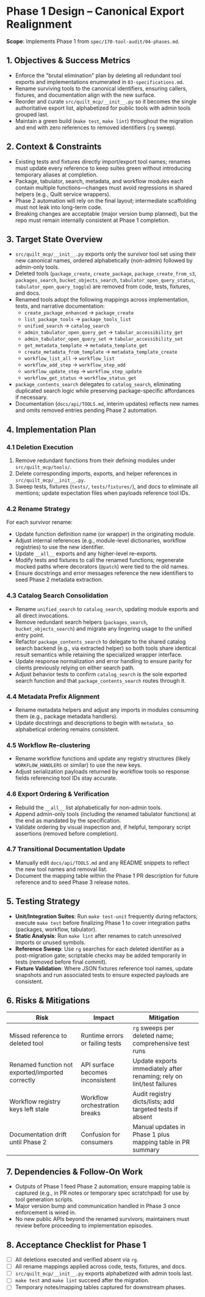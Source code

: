 <!-- markdownlint-disable MD013 -->
# Phase 1 Design – Canonical Export Realignment

**Scope**: Implements Phase 1 from `spec/170-tool-audit/04-phases.md`.

## 1. Objectives & Success Metrics

- Enforce the "brutal elimination" plan by deleting all redundant tool exports and implementations enumerated in `03-specifications.md`.
- Rename surviving tools to the canonical identifiers, ensuring callers, fixtures, and documentation align with the new surface.
- Reorder and curate `src/quilt_mcp/__init__.py` so it becomes the single authoritative export list, alphabetized for public tools with admin tools grouped last.
- Maintain a green build (`make test`, `make lint`) throughout the migration and end with zero references to removed identifiers (`rg` sweep).

## 2. Context & Constraints

- Existing tests and fixtures directly import/export tool names; renames must update every reference to keep suites green without introducing temporary aliases at completion.
- Package, tabulator, search, metadata, and workflow modules each contain multiple functions—changes must avoid regressions in shared helpers (e.g., Quilt service wrappers).
- Phase 2 automation will rely on the final layout; intermediate scaffolding must not leak into long-term code.
- Breaking changes are acceptable (major version bump planned), but the repo must remain internally consistent at Phase 1 completion.

## 3. Target State Overview

- `src/quilt_mcp/__init__.py` exports only the survivor tool set using their new canonical names, ordered alphabetically (non-admin) followed by admin-only tools.
- Deleted tools (`package_create`, `create_package`, `package_create_from_s3`, `packages_search`, `bucket_objects_search`, `tabulator_open_query_status`, `tabulator_open_query_toggle`) are removed from code, tests, fixtures, and docs.
- Renamed tools adopt the following mappings across implementation, tests, and narrative documentation:
  - `create_package_enhanced` → `package_create`
  - `list_package_tools` → `package_tools_list`
  - `unified_search` → `catalog_search`
  - `admin_tabulator_open_query_get` → `tabular_accessibility_get`
  - `admin_tabulator_open_query_set` → `tabular_accessibility_set`
  - `get_metadata_template` → `metadata_template_get`
  - `create_metadata_from_template` → `metadata_template_create`
  - `workflow_list_all` → `workflow_list`
  - `workflow_add_step` → `workflow_step_add`
  - `workflow_update_step` → `workflow_step_update`
  - `workflow_get_status` → `workflow_status_get`
- `package_contents_search` delegates to `catalog_search`, eliminating duplicated search logic while preserving package-specific affordances if necessary.
- Documentation (`docs/api/TOOLS.md`, interim updates) reflects new names and omits removed entries pending Phase 2 automation.

## 4. Implementation Plan

### 4.1 Deletion Execution

1. Remove redundant functions from their defining modules under `src/quilt_mcp/tools/`.
2. Delete corresponding imports, exports, and helper references in `src/quilt_mcp/__init__.py`.
3. Sweep tests, fixtures (`tests/`, `tests/fixtures/`), and docs to eliminate all mentions; update expectation files when payloads reference tool IDs.

### 4.2 Rename Strategy

For each survivor rename:

- Update function definition name (or wrapper) in the originating module.
- Adjust internal references (e.g., module-level dictionaries, workflow registries) to use the new identifier.
- Update `__all__` exports and any higher-level re-exports.
- Modify tests and fixtures to call the renamed functions; regenerate mocked paths where decorators (`@patch`) were tied to the old names.
- Ensure docstrings and error messages reference the new identifiers to seed Phase 2 metadata extraction.

### 4.3 Catalog Search Consolidation

- Rename `unified_search` to `catalog_search`, updating module exports and all direct invocations.
- Remove redundant search helpers (`packages_search`, `bucket_objects_search`) and migrate any lingering usage to the unified entry point.
- Refactor `package_contents_search` to delegate to the shared catalog search backend (e.g., via extracted helper) so both tools share identical result semantics while retaining the specialized wrapper interface.
- Update response normalization and error handling to ensure parity for clients previously relying on either search path.
- Adjust behavior tests to confirm `catalog_search` is the sole exported search function and that `package_contents_search` routes through it.

### 4.4 Metadata Prefix Alignment

- Rename metadata helpers and adjust any imports in modules consuming them (e.g., package metadata handlers).
- Update docstrings and descriptions to begin with `metadata_` so alphabetical ordering remains consistent.

### 4.5 Workflow Re-clustering

- Rename workflow functions and update any registry structures (likely `WORKFLOW_HANDLERS` or similar) to use the new keys.
- Adjust serialization payloads returned by workflow tools so response fields referencing tool IDs stay accurate.

### 4.6 Export Ordering & Verification

- Rebuild the `__all__` list alphabetically for non-admin tools.
- Append admin-only tools (including the renamed tabulator functions) at the end as mandated by the specification.
- Validate ordering by visual inspection and, if helpful, temporary script assertions (removed before completion).

### 4.7 Transitional Documentation Update

- Manually edit `docs/api/TOOLS.md` and any README snippets to reflect the new tool names and removal list.
- Document the mapping table within the Phase 1 PR description for future reference and to seed Phase 3 release notes.

## 5. Testing Strategy

- **Unit/Integration Suites**: Run `make test-unit` frequently during refactors; execute `make test` before finalizing Phase 1 to cover integration paths (packages, workflow, tabulator).
- **Static Analysis**: Run `make lint` after renames to catch unresolved imports or unused symbols.
- **Reference Sweep**: Use `rg` searches for each deleted identifier as a post-migration gate; scriptable checks may be added temporarily in tests (removed before final commit).
- **Fixture Validation**: Where JSON fixtures reference tool names, update snapshots and run associated tests to ensure expected payloads are consistent.

## 6. Risks & Mitigations

| Risk | Impact | Mitigation |
| --- | --- | --- |
| Missed reference to deleted tool | Runtime errors or failing tests | `rg` sweeps per deleted name; comprehensive test runs |
| Renamed function not exported/imported correctly | API surface becomes inconsistent | Update exports immediately after renaming; rely on lint/test failures |
| Workflow registry keys left stale | Workflow orchestration breaks | Audit registry dicts/lists; add targeted tests if absent |
| Documentation drift until Phase 2 | Confusion for consumers | Manual updates in Phase 1 plus mapping table in PR summary |

## 7. Dependencies & Follow-On Work

- Outputs of Phase 1 feed Phase 2 automation; ensure mapping table is captured (e.g., in PR notes or temporary spec scratchpad) for use by tool generation scripts.
- Major version bump and communication handled in Phase 3 once enforcement is wired in.
- No new public APIs beyond the renamed survivors; maintainers must review before proceeding to implementation episodes.

## 8. Acceptance Checklist for Phase 1

- [ ] All deletions executed and verified absent via `rg`.
- [ ] All rename mappings applied across code, tests, fixtures, and docs.
- [ ] `src/quilt_mcp/__init__.py` exports alphabetized with admin tools last.
- [ ] `make test` and `make lint` succeed after the migration.
- [ ] Temporary notes/mapping tables captured for downstream phases.
